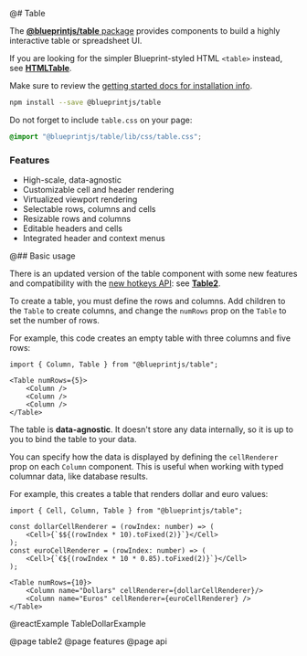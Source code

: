 @# Table

The [**@blueprintjs/table** package](https://www.npmjs.com/package/@blueprintjs/table) provides components
to build a highly interactive table or spreadsheet UI.

<div class="@ns-callout @ns-large @ns-intent-primary @ns-icon-info-sign">

If you are looking for the simpler Blueprint-styled HTML `<table>` instead, see
[**HTMLTable**](#core/components/html-table).

</div>

Make sure to review the [getting started docs for installation info](#blueprint/getting-started).

```sh
npm install --save @blueprintjs/table
```

Do not forget to include `table.css` on your page:

```scss
@import "@blueprintjs/table/lib/css/table.css";
```

### Features

-   High-scale, data-agnostic
-   Customizable cell and header rendering
-   Virtualized viewport rendering
-   Selectable rows, columns and cells
-   Resizable rows and columns
-   Editable headers and cells
-   Integrated header and context menus

@## Basic usage

<div class="@ns-callout @ns-large @ns-intent-success @ns-icon-star">

There is an updated version of the table component with some new features and compatibility with the
[new hotkeys API](#core/components/hotkeys-target2): see [**Table2**](#table/table2).

</div>

To create a table, you must define the rows and columns. Add children to the `Table` to create columns,
and change the `numRows` prop on the `Table` to set the number of rows.

For example, this code creates an empty table with three columns and five rows:

```tsx
import { Column, Table } from "@blueprintjs/table";

<Table numRows={5}>
    <Column />
    <Column />
    <Column />
</Table>
```

The table is **data-agnostic**. It doesn't store any data internally, so it is up to you to bind the table to your data.

You can specify how the data is displayed by defining the `cellRenderer` prop on each `Column` component.
This is useful when working with typed columnar data, like database results.

For example, this creates a table that renders dollar and euro values:

```tsx
import { Cell, Column, Table } from "@blueprintjs/table";

const dollarCellRenderer = (rowIndex: number) => (
    <Cell>{`$${(rowIndex * 10).toFixed(2)}`}</Cell>
);
const euroCellRenderer = (rowIndex: number) => (
    <Cell>{`€${(rowIndex * 10 * 0.85).toFixed(2)}`}</Cell>
);

<Table numRows={10}>
    <Column name="Dollars" cellRenderer={dollarCellRenderer}/>
    <Column name="Euros" cellRenderer={euroCellRenderer} />
</Table>
```

@reactExample TableDollarExample

@page table2
@page features
@page api
